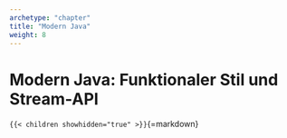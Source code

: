 ```yaml
---
archetype: "chapter"
title: "Modern Java"
weight: 8
---
```



# Modern Java: Funktionaler Stil und Stream-API


`{{< children showhidden="true" >}}`{=markdown}
